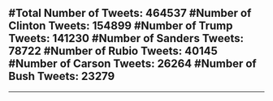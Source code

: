#Total Number of Tweets: 464537 
#Number of Clinton Tweets: 154899
#Number of Trump Tweets: 141230
#Number of Sanders Tweets: 78722
#Number of Rubio Tweets: 40145
#Number of Carson Tweets: 26264
#Number of Bush Tweets: 23279
---
---
